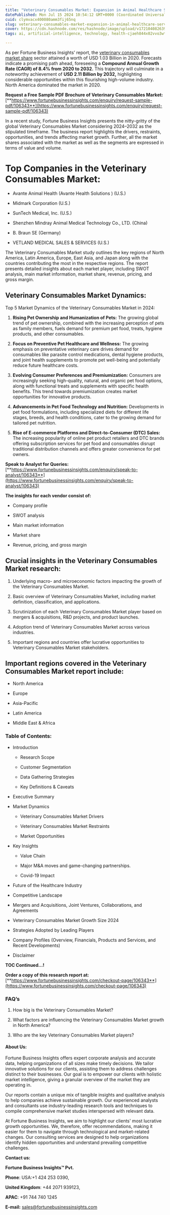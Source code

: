 ```yaml
---
title: "Veterinary Consumables Market: Expansion in Animal Healthcare Services"
datePublished: Mon Jul 15 2024 10:54:12 GMT+0000 (Coordinated Universal Time)
cuid: clymvacx400080amm3fij65nq
slug: veterinary-consumables-market-expansion-in-animal-healthcare-services
cover: https://cdn.hashnode.com/res/hashnode/image/upload/v1721040826395/cee33133-5f4a-4474-8a9b-dbdc83a354fb.png
tags: ai, artificial-intelligence, technology, health-cjaeh844x02vvo3wtj5r2s75q, healthcare

---
```


As per Fortune Business Insights’ report, the [veterinary consumables market share](https://www.fortunebusinessinsights.com/veterinary-consumables-market-106343) sector attained a worth of USD 1.03 Billion in 2020. Forecasts indicate a promising path ahead, foreseeing a **Compound Annual Growth Rate (CAGR) of 8.4% from 2020 to 2032.** This trajectory will culminate in a noteworthy achievement of **USD 2.11 Billion by 2032,** highlighting considerable opportunities within this flourishing high-volume industry. North America dominated the market in 2020.

**Request a Free Sample PDF Brochure of Veterinary Consumables Market:** [**https://www.fortunebusinessinsights.com/enquiry/request-sample-pdf/106343**](https://www.fortunebusinessinsights.com/enquiry/request-sample-pdf/106343)

In a recent study, Fortune Business Insights presents the nitty-gritty of the global Veterinary Consumables Market considering 2024–2032 as the stipulated timeframe. The business report highlights the drivers, restraints, opportunities, and trends affecting market growth. Further, all the market shares associated with the market as well as the segments are expressed in terms of value and volume.

# **Top Companies in the Veterinary Consumables Market:**

* Avante Animal Health (Avante Health Solutions ) (U.S.)
    
* Midmark Corporation (U.S.)
    
* SunTech Medical, Inc. (U.S.)
    
* Shenzhen Mindray Animal Medical Technology Co., LTD. (China)
    
* B. Braun SE (Germany)
    
* VETLAND MEDICAL SALES & SERVICES (U.S.)
    

The Veterinary Consumables Market study outlines the key regions of North America, Latin America, Europe, East Asia, and Japan along with the countries contributing the most in the respective regions. The report presents detailed insights about each market player, including SWOT analysis, main market information, market share, revenue, pricing, and gross margin.

## Veterinary Consumables Market **Dynamics**:

Top 5 Market Dynamics of the Veterinary Consumables Market in 2024:

1. **Rising Pet Ownership and Humanization of Pets:** The growing global trend of pet ownership, combined with the increasing perception of pets as family members, fuels demand for premium pet food, treats, hygiene products, and other consumables.
    
2. **Focus on Preventive Pet Healthcare and Wellness:** The growing emphasis on preventative veterinary care drives demand for consumables like parasite control medications, dental hygiene products, and joint health supplements to promote pet well-being and potentially reduce future healthcare costs.
    
3. **Evolving Consumer Preferences and Premiumization:** Consumers are increasingly seeking high-quality, natural, and organic pet food options, along with functional treats and supplements with specific health benefits. This trend towards premiumization creates market opportunities for innovative products.
    
4. **Advancements in Pet Food Technology and Nutrition:** Developments in pet food formulations, including specialized diets for different life stages, breeds, and health conditions, cater to the growing demand for tailored pet nutrition.
    
5. **Rise of E-commerce Platforms and Direct-to-Consumer (DTC) Sales:** The increasing popularity of online pet product retailers and DTC brands offering subscription services for pet food and consumables disrupt traditional distribution channels and offers greater convenience for pet owners.
    

**Speak to Analyst for Queries:** [**https://www.fortunebusinessinsights.com/enquiry/speak-to-analyst/106343**](https://www.fortunebusinessinsights.com/enquiry/speak-to-analyst/106343)

**The insights for each vendor consist of:**

* Company profile
    
* SWOT analysis
    
* Main market information
    
* Market share
    
* Revenue, pricing, and gross margin
    

## **Crucial insights in the Veterinary Consumables Market research:**

1. Underlying macro- and microeconomic factors impacting the growth of the Veterinary Consumables Market.
    
2. Basic overview of Veterinary Consumables Market, including market definition, classification, and applications.
    
3. Scrutinization of each Veterinary Consumables Market player based on mergers & acquisitions, R&D projects, and product launches.
    
4. Adoption trend of Veterinary Consumables Market across various industries.
    
5. Important regions and countries offer lucrative opportunities to Veterinary Consumables Market stakeholders.
    

## **Important regions covered in the Veterinary Consumables Market report include:**

* North America
    
* Europe
    
* Asia-Pacific
    
* Latin America
    
* Middle East & Africa
    

### **Table of Contents:**

* Introduction
    
    * Research Scope
        
    * Customer Segmentation
        
    * Data Gathering Strategies
        
    * Key Definitions & Caveats
        
* Executive Summary
    
* Market Dynamics
    
    * Veterinary Consumables Market Drivers
        
    * Veterinary Consumables Market Restraints
        
    * Market Opportunities
        
* Key Insights
    
    * Value Chain
        
    * Major M&A moves and game-changing partnerships.
        
    * Covid-19 Impact
        
* Future of the Healthcare Industry
    
* Competitive Landscape
    
* Mergers and Acquisitions, Joint Ventures, Collaborations, and Agreements
    
* Veterinary Consumables Market Growth Size 2024
    
* Strategies Adopted by Leading Players
    
* Company Profiles (Overview, Financials, Products and Services, and Recent Developments)
    
* Disclaimer
    

**TOC Continued…!**

**Order a copy of this research report at:** [**https://www.fortunebusinessinsights.com/checkout-page/106343**](https://www.fortunebusinessinsights.com/checkout-page/106343)

### **FAQ’s**

1. How big is the Veterinary Consumables Market?
    
2. What factors are influencing the Veterinary Consumables Market growth in North America?
    
3. Who are the key Veterinary Consumables Market players?
    

#### **About Us:**

Fortune Business Insights offers expert corporate analysis and accurate data, helping organizations of all sizes make timely decisions. We tailor innovative solutions for our clients, assisting them to address challenges distinct to their businesses. Our goal is to empower our clients with holistic market intelligence, giving a granular overview of the market they are operating in.

Our reports contain a unique mix of tangible insights and qualitative analysis to help companies achieve sustainable growth. Our experienced analysts and consultants use industry-leading research tools and techniques to compile comprehensive market studies interspersed with relevant data.

At Fortune Business Insights, we aim to highlight our clients' most lucrative growth opportunities. We, therefore, offer recommendations, making it easier for them to navigate through technological and market-related changes. Our consulting services are designed to help organizations identify hidden opportunities and understand prevailing competitive challenges.

**Contact us:**

**Fortune Business Insights™ Pvt.**

**Phone**: USA:+1 424 253 0390,

**United Kingdom**: +44 2071 939123,

**APAC**: +91 744 740 1245

**E-mail:** [sales@fortunebusinessinsights.com](mailto:sales@fortunebusinessinsights.com)